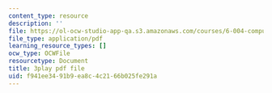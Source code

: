 ```yaml
---
content_type: resource
description: ''
file: https://ol-ocw-studio-app-qa.s3.amazonaws.com/courses/6-004-computation-structures-spring-2017/f941ee3491b9ea8c4c2166b025fe291a_UuUPG_amkWc.pdf
file_type: application/pdf
learning_resource_types: []
ocw_type: OCWFile
resourcetype: Document
title: 3play pdf file
uid: f941ee34-91b9-ea8c-4c21-66b025fe291a
---
```

